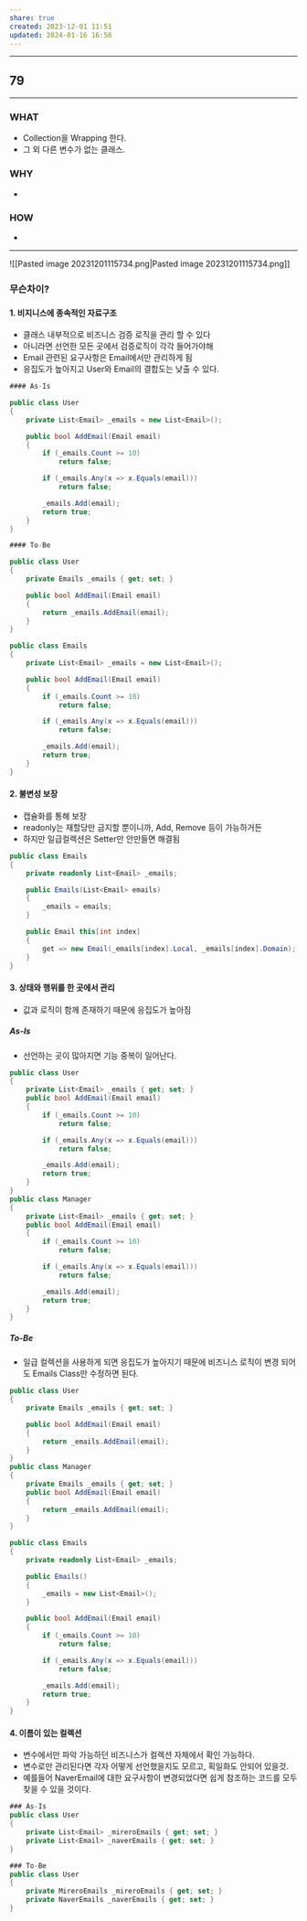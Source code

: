 ```yaml
---
share: true
created: 2023-12-01 11:51
updated: 2024-01-16 16:58
---
```


---
## 79
---
### WHAT
- Collection을 Wrapping 한다.
- 그 외 다른 변수가 없는 클래스.
### WHY
- 
### HOW
- 
---
![[Pasted image 20231201115734.png|Pasted image 20231201115734.png]]

### 무슨차이?

#### 1. 비지니스에 종속적인 자료구조
- 클래스 내부적으로 비즈니스 검증 로직을 관리 할 수 있다
- 아니라면 선언한 모든 곳에서 검증로직이 각각 들어가야해
- Email 관련된 요구사항은 Email에서만 관리하게 됨
- 응집도가 높아지고 User와 Email의 결합도는 낮출 수 있다.
```c#
#### As-Is

public class User
{
    private List<Email> _emails = new List<Email>();

    public bool AddEmail(Email email)
    {
        if (_emails.Count >= 10)
            return false;

        if (_emails.Any(x => x.Equals(email)))
            return false;

        _emails.Add(email);
        return true;
    }
}
```

```c#
#### To-Be

public class User
{
    private Emails _emails { get; set; }

    public bool AddEmail(Email email)
    {
        return _emails.AddEmail(email);
    }
}

public class Emails
{
    private List<Email> _emails = new List<Email>();

    public bool AddEmail(Email email)
    {
        if (_emails.Count >= 10)
            return false;

        if (_emails.Any(x => x.Equals(email)))
            return false;

        _emails.Add(email);
        return true;
    }
}
```


#### 2. 불변성 보장
- 캡슐화를 통해 보장
- readonly는 재할당만 금지할 뿐이니까, Add, Remove 등이 가능하거든
- 하지만 일급컬렉션은 Setter만 안만들면 해결됨
```c#
public class Emails
{
    private readonly List<Email> _emails;

    public Emails(List<Email> emails)
    {
        _emails = emails;
    }

    public Email this[int index] 
    { 
	    get => new Email(_emails[index].Local, _emails[index].Domain); 
	}
}
```

#### 3. 상태와 행위를 한 곳에서 관리
- 값과 로직이 함께 존재하기 때문에 응집도가 높아짐

##### As-Is
- 선언하는 곳이 많아지면 기능 중복이 일어난다.
```c#
public class User
{
    private List<Email> _emails { get; set; }
    public bool AddEmail(Email email)
    {
        if (_emails.Count >= 10)
            return false;

        if (_emails.Any(x => x.Equals(email)))
            return false;

        _emails.Add(email);
        return true;
    }
}
public class Manager
{
    private List<Email> _emails { get; set; }
    public bool AddEmail(Email email)
    {
        if (_emails.Count >= 10)
            return false;

        if (_emails.Any(x => x.Equals(email)))
            return false;

        _emails.Add(email);
        return true;
    }
}
```

##### To-Be
- 일급 컬렉션을 사용하게 되면 응집도가 높아지기 때문에 비즈니스 로직이 변경 되어도 Emails Class만 수정하면 된다.

```c#
public class User
{
    private Emails _emails { get; set; }

    public bool AddEmail(Email email)
    {
        return _emails.AddEmail(email);
    }
}
public class Manager
{
    private Emails _emails { get; set; }
    public bool AddEmail(Email email)
    {
        return _emails.AddEmail(email);
    }
}

public class Emails
{
    private readonly List<Email> _emails;

    public Emails()
    {
        _emails = new List<Email>();
    }

    public bool AddEmail(Email email)
    {
        if (_emails.Count >= 10)
            return false;

        if (_emails.Any(x => x.Equals(email)))
            return false;

        _emails.Add(email);
        return true;
    }
}
```

#### 4. 이름이 있는 컬렉션
- 변수에서만 파악 가능하던 비즈니스가 컬렉션 자체에서 확인 가능하다.
- 변수로만 관리된다면 각자 어떻게 선언했을지도 모르고, 획일화도 안되어 있을것.
- 예를들어 NaverEmail에 대한 요구사항이 변경되었다면 쉽게 참조하는 코드를 모두 찾을 수 있을 것이다.
```c#
### As-Is
public class User
{
    private List<Email> _mireroEmails { get; set; }
    private List<Email> _naverEmails { get; set; }
}

### To-Be
public class User
{
    private MireroEmails _mireroEmails { get; set; }
    private NaverEmails _naverEmails { get; set; }
}

```